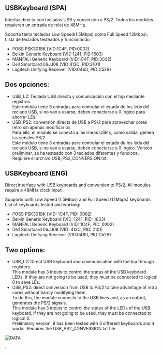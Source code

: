 ## USBKeyboard (SPA)
Interfaz directa con teclados USB y conversión a PS/2.
Todos los módulos requieren un entrada de reloj de 48MHz.  


Soporta tanto teclados Low Speed(1.5Mbps) como Full Speed(12Mbps).  
Lista de teclados testeados y funcionando:
- POSS PSK301BK (VID:1C4F, PID:0002)
- Belkin Generic Keyboard (VID:1241, PID:1603)
- MANFALI Generic Keyboard (VID:1C4F, PID:0002)
- Dell Smartcard 06JJ08 (VID:413C, PID:2101)
- Logitech Unifying Receiver (VID:046D, PID:C52B)

## Dos opciones:
- USB_L2: Teclado USB directo y comunicación con el top mediante registros.  
  Este módulo tiene 3 entradas para controlar el estado de los leds del teclado USB, si no van a usarse, deben conectarse a 0 lógico para ahorrar LEs.
- USB_PS2: conversión directa de USB a PS/2 para aprovechar cores retro sin apenas modificarlos.  
   Para ello, el módulo se conecta a las líneas USB y, como salida, genera las señales PS/2.  
   Este módulo tiene 3 entradas para controlar el estado de los leds del teclado USB, si no van a usarse, deben conectarse a 0 lógico.
   Versión preliminar, se ha testeado con 3 teclados diferentes y funciona.
   Requiere el archivo USB_PS2_CONVERSION.txt.

## USBKeyboard (ENG)
Direct interface with USB keyboards and conversion to PS/2.
All modules require a 48MHz clock input.


Supports both Low Speed (1.5Mbps) and Full Speed (12Mbps) keyboards.  
List of keyboards tested and working:
- POSS PSK301BK (VID: 1C4F, PID: 0002)
- Belkin Generic Keyboard (VID: 1241, PID: 1603)
- MANFALI Generic Keyboard (VID: 1C4F, PID: 0002)
- Dell Smartcard 06JJ08 (VID: 413C, PID: 2101)
- Logitech Unifying Receiver (VID:046D, PID:C52B)

## Two options:
- USB_L2: Direct USB keyboard and communication with the top through registers.  
  This module has 3 inputs to control the status of the USB keyboard LEDs, if they are not going to be used, they must be connected to logical 0 to save LEs.  
- USB_PS2: direct conversion from USB to PS/2 to take advantage of retro cores without hardly modifying them.  
   To do this, the module connects to the USB lines and, as an output, generates the PS/2 signals.  
   This module has 3 inputs to control the status of the LEDs of the USB keyboard, if they are not going to be used, they must be connected to logical 0.  
   Preliminary version, it has been tested with 3 different keyboards and it works.
   Requires the USB_PS2_CONVERSION.txt file.



![DATA](data_capture.png)

.


